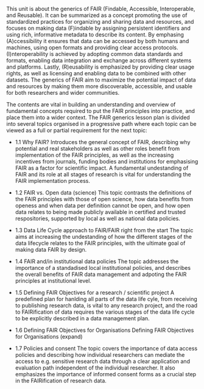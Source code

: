 This unit is about the generics of FAIR (Findable, Accessible, Interoperable, and Reusable). It can be summarized as a concept promoting the use of standardized practices for organizing and sharing data and resources, and focuses on making data (F)indable by assigning persistent identifiers and using rich, informative metadata to describe its content. By emphasing (A)ccessibility it ensures that data can be accessed by both humans and machines, using open formats and providing clear access protocols. (I)nteroperability is achieved by adopting common data standards and formats, enabling data integration and exchange across different systems and platforms. Lastly, (R)eusability is emphasized by providing clear usage rights, as well as licensing and enabling data to be combined with other datasets. The generics of FAIR aim to maximize the potential impact of data and resources by making them more discoverable, accessible, and usable for both researchers and wider communities.

The contents are vital in building an understanding and overview of fundamental concepts required to put the FAIR principles into practice, and place them into a wider context. The FAIR generics lesson plan is divided into several topics organised in a progressive path where each topic can be viewed as a full or partial requirement for the next topic:

- 1.1 Why FAIR?
Introduces the general concept of FAIR, describing why potential and real stakeholders as well as other roles benefit from implementation of the FAIR principles, as well as the increasing incentives from journals, funding bodies and institutions for emphasising FAIR as a factor for scientific impact. A fundamental undestanding of FAIR and its role at all stages of research is vital for understanding the FAIR implementation process.

- 1.2 FAIR vs. Open data (science)
This topic contrasts the definitions of the FAIR principles with those of open science, how data benefits from openess and when data per definition cannot be open, and how open data relates to being made publicly available in certified and trusted respositories, supported by local as well as national data policies.

- 1.3 Data Life Cycle approach to FAIR/FAIR right from the start
The topic aims at increasing the undestanding of how the different stages of the data lifecycle relates to the FAIR principles, with the ultimate goal of making data FAIR by design. 

- 1.4 FAIR and/in institutional data policies
The topic addresses the importance of a standadised local institutional policies, and describes the overall benefits of FAIR data management and adpoting the FAIR principles at institutional level. 

- 1.5 Defining FAIR Objectives for a research / scientific project
A predefined plan for hanlding all parts of the data life cyle, from receiving to publishing research data, is vital to any research project, and the road to FAIRification of data requires the various stages of the data life cycle to be explicitly described in a data management plan. 

- 1.6 Defining FAIR Objectives for Organisations
Defining FAIR Objectives for Organisations (expand)

- 1.7 Policies and consent
The topic covers the importance of data access policies and describing how individual researchers can mediate the access to e.g. sensitive research data through a clear application and evaluation path independent of the individual researcher. It also emphasizes the importance of informed consent forms as a crucial step in the FAIRification of research data.
